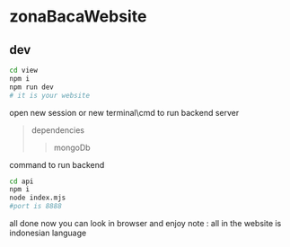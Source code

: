 # zonaBacaWebsite

## dev

```bash
cd view
npm i
npm run dev
# it is your website
```
open new session or new terminal\cmd to run backend server 
> dependencies
>> mongoDb


command to run backend

```bash
cd api
npm i
node index.mjs
#port is 8888
```

all done now you can look in browser and enjoy
note : all in the website is indonesian language
